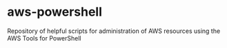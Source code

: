 # aws-powershell
Repository of helpful scripts for administration of AWS resources using the AWS Tools for PowerShell
